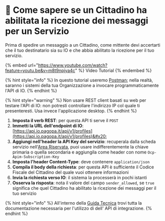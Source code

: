 # 🎥 Come sapere se un Cittadino ha abilitata la ricezione dei messaggi per un Servizio

Prima di spedire un messaggio a un Cittadino, come mittente devi accertarti che il tuo destinatario sia su IO e che abbia abilitato la ricezione per il tuo servizio.

{% embed url="https://www.youtube.com/watch?feature=youtu.be&v=m8t9npjya4c" %}
Video Tutorial
{% endembed %}

{% hint style="info" %}
In questo tutorial useremo [Postman](https://www.postman.com/downloads/); nella realtà, saranno i sistemi della tua Organizzazione a invocare programmaticamente l'API di IO.
{% endhint %}

{% hint style="warning" %}
Non usare REST client basati su web per testare l'API di IO: non potresti controllare l'indirizzo IP col quale ti presenteresti. Usa invece l'applicazione desktop.
{% endhint %}

1. **Imposta il verb REST**: per questa API ti serve il `POST`
2. **Immetti la URL dell'endpoint di IO**: [https://api.io.pagopa.it/api/v1/profiles](https://api.io.pagopa.it/api/v1/profiles)&#x20;
3. **Aggiungi nell'header la API Key del servizio**: recuperala dalla scheda servizio nell'[Area Riservata](https://selfcare.pagopa.it/), puoi usare indifferentemente la chiave primaria o quella secondaria e aggiungila come header con nome `Ocp-Apim-Subscription-Key`
4. **Imposta l'header Content-Type**: deve contenere `application/json`
5. **Compila il body della richiesta**: per questa API è sufficiente il Codice Fiscale del Cittadino del quale vuoi ottenere informazioni
6. **Invia la richiesta verso IO**: il sistema la processerà in pochi istanti
7. **Osserva la risposta**: nota il valore del campo `sender_allowed`, se `true` significa che quel Cittadino ha abilitato la ricezione dei messaggi per il tuo servizio

{% hint style="info" %}
All'interno della [Guida Tecnica](https://docs.pagopa.it/io-guida-tecnica/api-e-specifiche/api-messaggi/get-a-user-profile-using-post) trovi tutta la documentazione necessaria per l'utilizzo di dell' API di integrazione.
{% endhint %}
